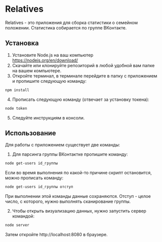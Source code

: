 # Relatives

Relatives - это приложения для сборка статистики о семейном положении. Статистика собирается по группе ВКонтакте.

## Установка

1. Установите Node.js на ваш компьютер https://nodejs.org/en/download/
2. Скачайте или клонируйте репозиторий в любой удобной вам папке на вашем компьютере.
3. Откройте терминал, в терминале перейдите в папку с приложением и пропишите следующую команду:

```bash
npm install
```
4. Прописать следующую команду (отвечает за установку токена):
   
```bash
node token
```
5. Следуйте инструкциям в консоли.


## Использование
Для работы с приложением существует две команды:

1. Для парсинга группы ВКонтактке пропишите команду:
```bash
node get-users id_группы
```

Если во время выполнения по какой-то причине скрипт остановится, можно прописать команду:
```bash
node get-users id_группы отступ
```

При выполнении этой команды данные сохраняются. Отступ - целое число, с которого, нужно выполнять сканирование группы.

2. Чтобы открыть визуализацию данных, нужно запустить сервер командой:
```bash
node server
```
Затем откройте http://localhost:8080 в браузере.